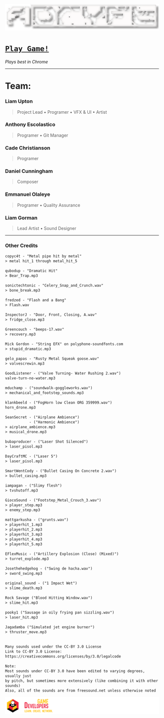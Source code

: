 ![alt text](ADRYFT.png "Adryft")
# [`Play Game!`](https://liamupton1.github.io/Adryft-Web-Build/)
*Plays best in Chrome*


---

# Team:
### Liam Upton
> Project Lead • Programer • VFX & UI • Artist

### Anthony Escolastico
> Programer • Git Manager

### Cade Christianson
> Programer

### Daniel Cunningham
> Composer

### Emmanuel Olaleye
> Programer • Quality Assurance

### Liam Gorman 
> Lead Artist • Sound Designer

---

### Other Credits
```
copyc4t - "Metal pipe hit by metal"
> metal hit_1 through metal_hit_5

qubodup - "Dramatic Hit"
> Bear_Trap.mp3

sonictechtonic - "Celery_Snap_and_Crunch.wav"
> bone_break.mp3

fredzed - "Flash and a Bang"
> Flash.wav

InspectorJ - "Door, Front, Closing, A.wav"
> fridge_close.mp3

Greencouch - "beeps-17.wav"
> recovery.mp3

Mick Gordon - "String EFX" on polyphone-soundfonts.com 
> stupid_dramatic.mp3

gelo_papas - "Rusty Metal Squeak goose.wav"
> valvescrewin.mp3

GoodListener - ("Valve Turning- Water Rushing 2.wav")
valve-turn-no-water.mp3

mduchamp - ("soundwalk-goggleworks.wav")
> mechanical_and_footstep_sounds.mp3

klankbeeld - ("FogHorn low Clean ORG 359999.wav")
horn_drone.mp3

SeanSecret - ("Airplane Ambience")
           - ("Harmonic Ambience")
> airplane_ambience.mp3
> musical_drone.mp3

bubaproducer - ("Laser Shot Silenced")
> laser_pisol.mp3

DayCraftMC - ("Laser 5")
> laser_pisol.mp3

SmartWentCody - ("Bullet Casing On Concrete 2.wav")
> bullet_casing.mp3

iampagan - ("Slimy flesh")
> tvshutoff.mp3

GiocoSound - ("Footstep_Metal_Crouch_3.wav")
> player_step.mp3
> enemy_step.mp3

mattgarkusha - ("grunts.wav")
> playerhit_1.mp3
> playerhit_2.mp3
> playerhit_3.mp3
> playerhit_4.mp3
> playerhit_5.mp3

EFlexMusic - ("Artillery Explosion (Close) (Mixed)")
> turret_explode.mp3

Josethehedgehog - ("Swing de hacha.wav")
> sword_swing.mp3

original_sound - ("1 Impact Wet")
> slime_death.mp3

Rock Savage ("Blood Hitting Window.wav")
> slime_hit.mp3

pooky1 ("Sausage in oily frying pan sizzling.wav")
> laser_hit.mp3

Jagadamba ("Simulated jet engine burner")
> thruster_move.mp3


Many sounds used under the CC-BY 3.0 License
Link to CC-BY 3.0 License: https://creativecommons.org/licenses/by/3.0/legalcode

Note:
Most sounds under CC-BY 3.0 have been edited to varying degrees, usually just
by pitch, but sometimes more extensively (like combining it with other sounds)
Also, all of the sounds are from freesound.net unless otherwise noted
```
![alt text](UMBCGameDevClub_TableCloth_updated5.png)
